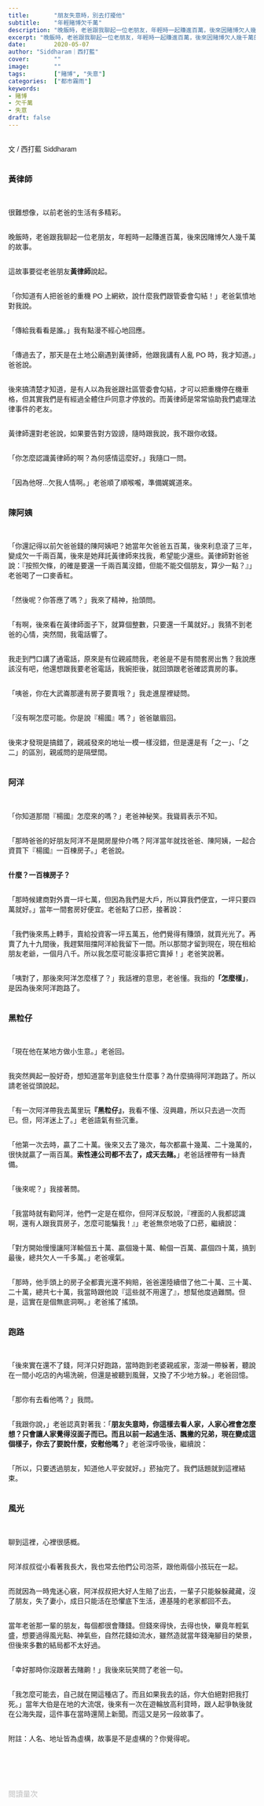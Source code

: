 ```yaml
---
title:       "朋友失意時，別去打擾他"
subtitle:    "年輕賭博欠千萬"
description: "晚飯時，老爸跟我聊起一位老朋友，年輕時一起賺進百萬，後來因賭博欠人幾千萬的故事..."
excerpt: "晚飯時，老爸跟我聊起一位老朋友，年輕時一起賺進百萬，後來因賭博欠人幾千萬的故事..."
date:        2020-05-07
author: "Siddharam｜西打藍"
cover:       ""
image:       ""
tags:        ["賭博", "失意"]
categories:  ["都市霧雨"]
keywords:
- 賭博
- 欠千萬
- 失意
draft: false
---
```


<article style="font-family: 'Noto Sans TC', '微軟正黑體', sans-serif; font-weight: 300;">

<br>文 / 西打藍 Siddharam<br><br>

<h3 class="article-h1-color">黃律師</h3><br>

很難想像，以前老爸的生活有多精彩。<br><br>

晚飯時，老爸跟我聊起一位老朋友，年輕時一起賺進百萬，後來因賭博欠人幾千萬的故事。<br><br>

這故事要從老爸朋友<b>黃律師</b>說起。<br><br>

「你知道有人把爸爸的重機 PO 上網欸，說什麼我們跟管委會勾結！」老爸氣憤地對我說。<br><br>

「傳給我看看是誰。」我有點漫不經心地回應。<br><br>

「傳過去了，那天是在土地公廟遇到黃律師，他跟我講有人亂 PO 時，我才知道。」爸爸說。<br><br>

後來搞清楚才知道，是有人以為我爸跟社區管委會勾結，才可以把重機停在機車格，但其實我們是有經過全體住戶同意才停放的。而黃律師是常常協助我們處理法律事件的老友。<br><br>

黃律師還對老爸說，如果要告對方毀謗，隨時跟我說，我不跟你收錢。<br><br>

「你怎麼認識黃律師的啊？為何感情這麼好。」我隨口一問。<br><br>

「因為他呀...欠我人情啊。」老爸順了順喉嚨，準備娓娓道來。<br><br>

<h3 class="article-h1-color">陳阿姨</h3><br>

「你還記得以前欠爸爸錢的陳阿姨吧？她當年欠爸爸五百萬，後來利息滾了三年，變成欠一千兩百萬，後來是她拜託黃律師來找我，希望能少還些。黃律師對爸爸說：『按照欠條，的確是要還一千兩百萬沒錯，但能不能交個朋友，算少一點？』」老爸喝了一口麥香紅。<br><br>

「然後呢？你答應了嗎？」我來了精神，抬頭問。<br><br>

「有啊，後來看在黃律師面子下，就算個整數，只要還一千萬就好。」我猜不到老爸的心情，突然間，我電話響了。<br><br>

我走到門口講了通電話，原來是有位親戚問我，老爸是不是有間套房出售？我說應該沒有吧，他還想跟我要老爸電話，我婉拒後，就回頭跟老爸確認賣房的事。<br><br>

「咦爸，你在大武崙那邊有房子要賣哦？」我走進屋裡疑問。<br><br>

「沒有啊怎麼可能。你是說『楊國』嗎？」爸爸皺眉回。<br><br>

後來才發現是搞錯了，親戚發來的地址一模一樣沒錯，但是還是有「之一」、「之二」的區別，親戚問的是隔壁間。<br><br>

<h3 class="article-h1-color">阿洋</h3><br>

「你知道那間『楊國』怎麼來的嗎？」老爸神秘笑。我聳肩表示不知。<br><br>

「那時爸爸的好朋友阿洋不是開房屋仲介嗎？阿洋當年就找爸爸、陳阿姨，一起合資買下『楊國』一百棟房子。」老爸說。<br><br>

<b>什麼？一百棟房子？</b><br><br>

「那時候建商對外賣一坪七萬，但因為我們是大戶，所以算我們便宜，一坪只要四萬就好。」當年一間套房好便宜。老爸點了口菸，接著說：<br><br>

「我們後來馬上轉手，賣給投資客一坪五萬五，他們覺得有賺頭，就買光光了。再賣了九十九間後，我趕緊阻擋阿洋給我留下一間。所以那間才留到現在，現在租給朋友老爺，一個月八千。所以我怎麼可能沒事把它賣掉！」老爸笑說著。<br><br>

「咦對了，那後來阿洋怎麼樣了？」我話裡的意思，老爸懂。我指的<b>「怎麼樣」</b>，是因為後來阿洋跑路了。<br><br>

<h3 class="article-h1-color">黑粒仔</h3><br>

「現在他在某地方做小生意。」老爸回。<br><br>

我突然興起一股好奇，想知道當年到底發生什麼事？為什麼搞得阿洋跑路了。所以請老爸從頭說起。<br><br>

「有一次阿洋帶我去萬里玩<b>『黑粒仔』</b>，我看不懂、沒興趣，所以只去過一次而已。但，阿洋迷上了。」老爸語氣有些沉重。<br><br>

「他第一次去時，贏了二十萬。後來又去了幾次，每次都贏十幾萬、二十幾萬的，很快就贏了一兩百萬。<b>索性連公司都不去了，成天去賭。</b>」老爸話裡帶有一絲責備。<br><br>

「後來呢？」我接著問。<br><br>

「我當時就有勸阿洋，他們一定是在框你，但阿洋反駁說，『裡面的人我都認識啊，還有人跟我買房子，怎麼可能騙我！』」老爸無奈地吸了口菸，繼續說：<br><br>

「對方開始慢慢讓阿洋輸個五十萬、贏個幾十萬、輸個一百萬、贏個四十萬，搞到最後，總共欠人一千多萬。」老爸嘆氣。<br><br>

「那時，他手頭上的房子全都賣光還不夠賠，爸爸還陸續借了他二十萬、三十萬、二十萬，總共七十萬，我當時跟他說『這些就不用還了』，想幫他度過難關。但是，這實在是個無底洞啊。」老爸搖了搖頭。<br><br>

<h3 class="article-h1-color">跑路</h3><br>

「後來實在還不了錢，阿洋只好跑路，當時跑到老婆親戚家，澎湖一帶躲著，聽說在一間小吃店的內場洗碗，但還是被聽到風聲，又換了不少地方躲。」老爸回憶。<br><br>

「那你有去看他嗎？」我問。<br><br>

「我跟你說，」老爸認真對著我：「<b>朋友失意時，你這樣去看人家，人家心裡會怎麼想？只會讓人家覺得沒面子而已。而且以前一起過生活、飄撇的兄弟，現在變成這個樣子，你去了要說什麼，安慰他嗎？</b>」老爸深呼吸後，繼續說：<br><br>

「所以，只要透過朋友，知道他人平安就好。」菸抽完了。我們話題就到這裡結束。<br><br>

<h3 class="article-h1-color">風光</h3><br>

聊到這裡，心裡很感概。<br><br>

阿洋叔叔從小看著我長大，我也常去他們公司泡茶，跟他兩個小孩玩在一起。<br><br>

而就因為一時鬼迷心竅，阿洋叔叔把大好人生賠了出去，一輩子只能躲躲藏藏，沒了朋友，失了妻小，成日只能活在恐懼底下生活，連基隆的老家都回不去。<br><br>

當年老爸那一輩的朋友，每個都很會賺錢。但錢來得快，去得也快，畢竟年輕氣盛，想要過得風光點、神氣些，自然花錢如流水，雖然造就當年錢淹腳目的榮景，但後來多數的結局都不太好過。<br><br>

「幸好那時你沒跟著去賭齁！」我後來玩笑問了老爸一句。<br><br>

「我怎麼可能去，自己就在開這種店了。而且如果我去的話，你大伯絕對把我打死。」當年大伯是在地的大流氓，後來有一次在遊輪放高利貸時，跟人起爭執後就在公海失蹤，這件事在當時還鬧上新聞。而這又是另一段故事了。<br><br>


附註：人名、地址皆為虛構，故事是不是虛構的？你覺得呢。<br><br>

<br><br><br>

</article>

<div style="color: #bfbfbf; font-size: 15px;" id="busuanzi_container_page_pv">
  閱讀量<span id="busuanzi_value_page_pv"></span>次
</div>

<script src="../../js/post.js"></script>




